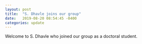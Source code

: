 ```yaml
---
layout: post
title:  "S. Dhavle joins our group"
date:   2019-08-20 08:54:45 -0400
categories: update
---
```



Welcome to S. Dhavle who joined our group as a doctoral student. 